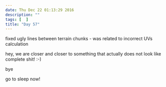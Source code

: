 ```yaml
---
date: Thu Dec 22 01:13:29 2016
description: ""
tags: [  ]
title: "Day 57"
---
```

fixed ugly lines between terrain chunks - was related to incorrect UVs calculation

hey, we are closer and closer to something that actually does not look like complete shit! :-)

bye

go to sleep now!


